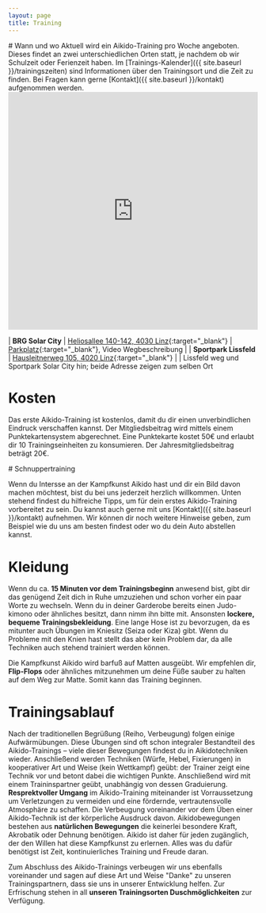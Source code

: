 ```yaml
---
layout: page
title: Training
---
```


<div class="container block" markdown="1">
<div class="row">
<div class="col" markdown="1">
# Wann und wo
Aktuell wird ein Aikido-Training pro Woche angeboten. Dieses findet an zwei unterschiedlichen Orten statt, je nachdem ob wir Schulzeit oder Ferienzeit haben. Im [Trainings-Kalender]({{ site.baseurl }}/trainingszeiten) sind Informationen über den Trainingsort und die Zeit zu finden. Bei Fragen kann gerne [Kontakt]({{ site.baseurl }}/kontakt) aufgenommen werden.

<div style="width: 100%; overflow: hidden; height: 480px;">
<iframe src="https://www.google.com/maps/d/embed?mid=1OIoleZmsnFjgnRor_2qF2PnTd1qx9t9e" width="100%" height="780px" frameborder="0" style="margin-top: -150px;"></iframe>
</div>

| **BRG Solar City** | [Heliosallee 140-142, 4030 Linz](https://www.google.at/maps/dir//48.2552757,14.360738/@48.2552113,14.3599065,18z/data=!4m2!4m1!3e0?hl=de){:target="_blank"} | [Parkplatz](https://www.google.at/maps/dir/48.2565,14.3621667/48.255253,14.3610156/@48.2559553,14.3599123,596m/am=t/data=!3m2!1e3!4b1){:target="_blank"}, Video Wegbeschreibung |
| **Sportpark Lissfeld** | [Hausleitnerweg 105, 4020 Linz](https://www.google.at/maps/dir//48.2552757,14.360738/@48.2552113,14.3599065,18z/data=!4m2!4m1!3e0?hl=de){:target="_blank"} | |
Lissfeld weg und Sportpark Solar City hin; beide Adresse zeigen zum selben Ort

# Kosten
Das erste Aikido-Training ist kostenlos, damit du dir einen unverbindlichen Eindruck verschaffen kannst.
Der Mitgliedsbeitrag wird mittels einem Punktekartensystem abgerechnet. Eine Punktekarte kostet 50€ und erlaubt dir 10 Trainingseinheiten zu konsumieren.
Der Jahresmitgliedsbeitrag beträgt 20€.
</div>
</div>
<div class="row" id="erstesTraining">
<div class="col" markdown="1">
# Schnuppertraining

Wenn du Intersse an der Kampfkunst Aikido hast und dir ein Bild davon machen möchtest, bist du bei uns jederzeit herzlich willkommen. Unten stehend findest du hilfreiche Tipps, um für dein erstes Aikido-Training vorbereitet zu sein. Du kannst auch gerne mit uns [Kontakt]({{ site.baseurl }}/kontakt) aufnehmen. Wir können dir noch weitere Hinweise geben, zum Beispiel wie du uns am besten findest oder wo du dein Auto abstellen kannst.

# Kleidung

Wenn du ca. **15 Minuten vor dem Trainingsbeginn** anwesend bist, gibt dir das genügend Zeit dich in Ruhe umzuziehen und schon vorher ein paar Worte zu wechseln. Wenn du in deiner Garderobe bereits einen Judo-kimono oder ähnliches besitzt, dann nimm ihn bitte mit. Ansonsten **lockere, bequeme Trainingsbekleidung**. Eine lange Hose ist zu bevorzugen, da es mitunter auch Übungen im Kniesitz (Seiza oder Kiza) gibt. Wenn du Probleme mit den Knien hast stellt das aber kein Problem dar, da alle Techniken auch stehend trainiert werden können.

Die Kampfkunst Aikido wird barfuß auf Matten ausgeübt. Wir empfehlen dir, **Flip-Flops** oder ähnliches mitzunehmen um deine Füße sauber zu halten auf dem Weg zur Matte. Somit kann das Training beginnen.

# Trainingsablauf

Nach der traditionellen Begrüßung (Reiho, Verbeugung) folgen einige Aufwärmübungen. Diese Übungen sind oft schon integraler Bestandteil des Aikido-Trainings – viele dieser Bewegungen findest du in Aikidotechniken wieder. Anschließend werden Techniken (Würfe, Hebel, Fixierungen) in kooperativer Art und Weise (kein Wettkampf) geübt: der Trainer zeigt eine Technik vor und betont dabei die wichtigen Punkte. Anschließend wird mit einem Traininspartner geübt, unabhängig von dessen Graduierung. **Resprektvoller Umgang** im Aikido-Training miteinander ist Vorraussetzung um Verletzungen zu vermeiden und eine fördernde, vertrautensvolle Atmosphäre zu schaffen. Die Verbeugung voreinander vor dem Üben einer Aikido-Technik ist der körperliche Ausdruck davon.
Aikidobewegungen bestehen aus **natürlichen Bewegungen** die keinerlei besondere Kraft, Akrobatik oder Dehnung benötigen. Aikido ist daher für jeden zugänglich, der den Willen hat diese Kampfkunst zu erlernen. Alles was du dafür benötigst ist Zeit, kontinuierliches Training und Freude daran.

Zum Abschluss des Aikido-Trainings verbeugen wir uns ebenfalls voreinander und sagen auf diese Art und Weise "Danke" zu unseren Trainingspartnern, dass sie uns in unserer Entwicklung helfen. Zur Erfrischung stehen in all **unseren Trainingsorten Duschmöglichkeiten** zur Verfügung.
</div>
</div>
</div>